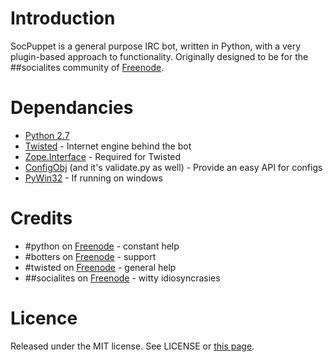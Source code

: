 # Introduction #

SocPuppet is a general purpose IRC bot, written in Python,
with a very plugin-based approach to functionality. Originally
designed to be for the ##socialites community of [Freenode][fnirc].

# Dependancies #

* [Python 2.7][python]
* [Twisted][twist] - Internet engine behind the bot
* [Zope.Interface][zope] - Required for Twisted
* [ConfigObj][confobj] (and it's validate.py as well) - Provide an easy API for configs
* [PyWin32][pywin] - If running on windows

# Credits #

* #python on [Freenode][fnirc] - constant help
* #botters on [Freenode][fnirc] - support
* #twisted on [Freenode][fnirc] - general help
* ##socialites on [Freenode][fnirc] - witty idiosyncrasies

# Licence #

Released under the MIT license.
See LICENSE or [this page][license].

[python]: http://www.python.org "Python"
[twist]: http://www.twistedmatrix.com "Twisted Internet Library for Python"
[zope]: www.zope.org/Products/ZopeInterface "Zope.Interface"
[confobj]: www.voidspace.org.uk/python/configobj.html "ConfigObj"
[license]: http://www.opensource.org/licenses/mit-license.php "MIT License"
[fnirc]: irc://irc.freenode.net "FreeNode.net IRC community"
[pywin]: http://sourceforge.net/projects/pywin32 "PyWin32"
